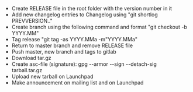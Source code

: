 * Create RELEASE file in the root folder with the version number in it
* Add new changelog entries to Changelog using "git shortlog PREVVERSION.."
* Create branch using the following command and format
  "git checkout -b YYYY.MM"
* Tag release "git tag -as YYYY.MMa -m"YYYY.MMa"
* Return to master branch and remove RELEASE file
* Push master, new branch and tags to gitlab
* Download tar.gz
* Create asc-file (signature): gpg --armor --sign --detach-sig tarball.tar.gz 
* Upload new tarball on Launchpad
* Make announcement on mailing list and on Launchpad

